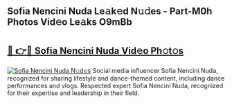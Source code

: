 ## Sofia Nencini Nuda Le𝚊k𝚎d N𝚞𝚍es - Part-M0h Photos Vid𝚎o Le𝚊ks O9mBb

# <h2><a href="http://fbef1pu.evod.top/?m=Sofia+Nencini+Nuda">🔗 👉🔴 Sofia Nencini Nuda Vid𝚎o Ph𝚘t𝚘s</a></h2>

[![Sofia Nencini Nuda N𝚞d𝚎s](https://i.imgur.com/8V9OHl7.gif)](http://fbef1pu.evod.top/?m=Sofia+Nencini+Nuda)
Social media influencer Sofia Nencini Nuda, recognized for sharing lifestyle and dance-themed content, including dance performances and vlogs. Respected expert Sofia Nencini Nuda, recognized for their expertise and leadership in their field. 

